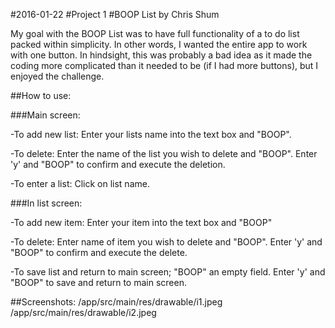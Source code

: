 #2016-01-22
#Project 1
#BOOP List by Chris Shum

My goal with the BOOP List was to have full functionality of a to do list packed within simplicity.  In other words, I wanted the entire app to work with one button.  In hindsight, this was probably a bad idea as it made the coding more complicated than it needed to be (if I had more buttons), but I enjoyed the challenge.



##How to use:

###Main screen:

  -To add new list:
  Enter your lists name into the text box and "BOOP".

  -To delete:
  Enter the name of the list you wish to delete and "BOOP".
  Enter 'y' and "BOOP" to confirm and execute the deletion.

  -To enter a list:
  Click on list name.


###In list screen:

  -To add new item:
  Enter your item into the text box and "BOOP"

  -To delete:
  Enter name of item you wish to delete and "BOOP".
  Enter 'y' and "BOOP" to confirm and execute the delete.

  -To save list and return to main screen;
  "BOOP" an empty field.
  Enter 'y' and "BOOP" to save and return to main screen.



##Screenshots:
/app/src/main/res/drawable/i1.jpeg
/app/src/main/res/drawable/i2.jpeg
